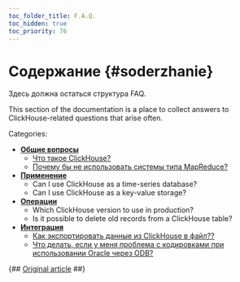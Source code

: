 ```yaml
---
toc_folder_title: F.A.Q.
toc_hidden: true
toc_priority: 76
---
```


# Содержание {#soderzhanie}

Здесь должна остаться структура FAQ.

This section of the documentation is a place to collect answers to ClickHouse-related questions that arise often.

Categories:

-   **[Общие вопросы](../faq/general/index.md)**
    -   [Что такое ClickHouse?](../index.md#what-is-clickhouse)
    -   [Почему бы не использовать системы типа MapReduce?](mapreduce.md)
-   **[Применение](../faq/use-cases/index.md)**
    -   Can I use ClickHouse as a time-series database?
    -   Can I use ClickHouse as a key-value storage?
-   **[Операции](../faq/operations/index.md)**
    -   Which ClickHouse version to use in production?
    -   Is it possible to delete old records from a ClickHouse table?
-   **[Интеграция](../faq/integration/index.md)**
    -   [Как экспортировать данные из ClickHouse в файл??](../integration/file-export.md)
    -   [Что делать, если у меня проблема с кодировками при использовании Oracle через ODB?](../integration/oracle-odbc.md)

{## [Original article](https://clickhouse.tech/docs/ru/faq) ##}


